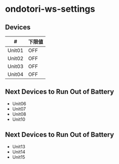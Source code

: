 # ondotori-ws-settings

## Devices

| # | 下限値 |
| --- | --- |
| Unit01 | OFF |
| Unit02 | OFF |
| Unit03 | OFF |
| Unit04 | OFF |

## Next Devices to Run Out of Battery

- Unit06
- Unit07
- Unit08
- Unit10

## Next Devices to Run Out of Battery

- Unit13
- Unit14
- Unit15
